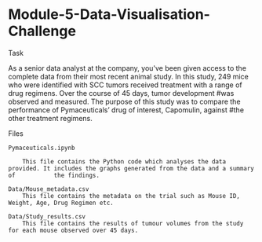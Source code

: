 # Module-5-Data-Visualisation-Challenge

Task

As a senior data analyst at the company, you've been given access to the complete data from their most recent animal study. In this study, 249 mice who were identified with SCC tumors received treatment with a range of drug regimens. Over the course of 45 days, tumor development #was observed and measured. The purpose of this study was to compare the performance of Pymaceuticals’ drug of interest, Capomulin, against #the other treatment regimens.

Files

    Pymaceuticals.ipynb 
    
        This file contains the Python code which analyses the data provided. It includes the graphs generated from the data and a summary of           the findings.
        
    Data/Mouse_metadata.csv
        This file contains the metadata on the trial such as Mouse ID, Weight, Age, Drug Regimen etc.
        
    Data/Study_results.csv
        This file contains the results of tumour volumes from the study for each mouse observed over 45 days.

